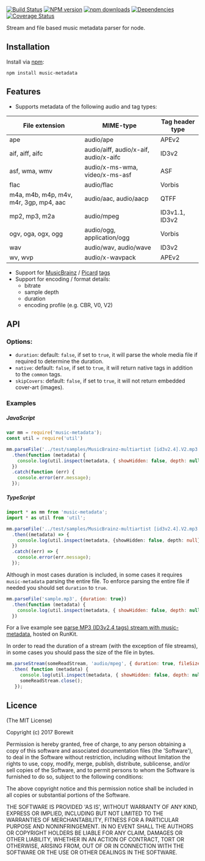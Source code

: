 [![Build Status](https://travis-ci.org/Borewit/music-metadata.svg?branch=master)](https://travis-ci.org/Borewit/music-metadata)
[![NPM version](https://badge.fury.io/js/music-metadata.svg)](https://npmjs.org/package/music-metadata)
[![npm downloads](http://img.shields.io/npm/dm/music-metadata.svg)](https://npmjs.org/package/music-metadata)
[![Dependencies](https://david-dm.org/Borewit/music-metadata.svg)](https://david-dm.org/Borewit/music-metadata)
[![Coverage Status](https://coveralls.io/repos/github/Borewit/music-metadata/badge.svg?branch=master)](https://coveralls.io/github/Borewit/music-metadata?branch=master)

Stream and file based music metadata parser for node.

## Installation
Install via [npm](http://npmjs.org):

```
npm install music-metadata
```

## Features

* Supports metadata of the following audio and tag types:

| File extension                         | MIME-type                             |   Tag header type                  |
| -------------------------------------- | ------------------------------------- | ---------------------------------- |
| ape                                    | audio/ape                             | APEv2                              |
| aif, aiff, aifc                        | audio/aiff, audio/x-aif, audio/x-aifc | ID3v2                              |
| asf, wma, wmv                          | audio/x-ms-wma, video/x-ms-asf        | ASF                                |
| flac                                   | audio/flac                            | Vorbis                             | 
| m4a, m4b, m4p, m4v, m4r, 3gp, mp4, aac | audio/aac, audio/aacp                 | QTFF                               | 
| mp2, mp3, m2a                          | audio/mpeg                            | ID3v1.1, ID3v2                     | 
| ogv, oga, ogx, ogg                     | audio/ogg, application/ogg            | Vorbis                             |
| wav                                    | audio/wav, audio/wave                 | ID3v2                              |
| wv, wvp                                | audio/x-wavpack                       | APEv2                              |


* Support for [MusicBrainz](https://pages.github.com/) / [Picard](https://picard.musicbrainz.org/) [tags](https://picard.musicbrainz.org/docs/tags/)
* Support for encoding / format details:
  * bitrate
  * sample depth
  * duration
  * encoding profile (e.g. CBR, V0, V2)
  

## API

### Options:
  * `duration`: default: `false`, if set to `true`, it will parse the whole media file if required to determine the duration.
  * `native`: default: `false`, if set to `true`, it will return native tags in addition to the `common` tags.
  * `skipCovers`: default: `false`, if set to `true`, it will not return embedded cover-art (images).
    

### Examples

##### JavaScript
```javascript
var mm = require('music-metadata');
const util = require('util')

mm.parseFile('../test/samples/MusicBrainz-multiartist [id3v2.4].V2.mp3', {native: true})
  .then(function (metadata) {
    console.log(util.inspect(metadata, { showHidden: false, depth: null }));
  })
  .catch(function (err) {
    console.error(err.message);
  });
```

##### TypeScript
```TypeScript
import * as mm from 'music-metadata';
import * as util from 'util';

mm.parseFile('../test/samples/MusicBrainz-multiartist [id3v2.4].V2.mp3')
  .then((metadata) => {
    console.log(util.inspect(metadata, {showHidden: false, depth: null}));
  })
  .catch((err) => {
    console.error(err.message);
  });
```

Although in most cases duration is included, in some cases it requires `music-metadata` parsing the entire file.
To enforce parsing the entire file if needed you should set `duration` to `true`.
```javascript
mm.parseFile('sample.mp3', {duration: true})
  .then(function (metadata) {
    console.log(util.inspect(metadata, { showHidden: false, depth: null }));
  })
```
For a live example see [parse MP3 (ID3v2.4 tags) stream with music-metadata](https://runkit.com/borewit/parse-mp3-id3v2-4-tags-stream-with-music-metadata), hosted on RunKit.

In order to read the duration of a stream (with the exception of file streams), in some cases you should pass the size of the file in bytes.
```javascript
mm.parseStream(someReadStream, 'audio/mpeg', { duration: true, fileSize: 26838 })
  .then( function (metadata) {
     console.log(util.inspect(metadata, { showHidden: false, depth: null }));
     someReadStream.close();
   });
```

Licence
-----------------
(The MIT License)

Copyright (c) 2017 Borewit

Permission is hereby granted, free of charge, to any person obtaining a copy of this software and associated documentation files (the 'Software'), to deal in the Software without restriction, including without limitation the rights to use, copy, modify, merge, publish, distribute, sublicense, and/or sell copies of the Software, and to permit persons to whom the Software is furnished to do so, subject to the following conditions:

The above copyright notice and this permission notice shall be included in all copies or substantial portions of the Software.

THE SOFTWARE IS PROVIDED 'AS IS', WITHOUT WARRANTY OF ANY KIND, EXPRESS OR IMPLIED, INCLUDING BUT NOT LIMITED TO THE WARRANTIES OF MERCHANTABILITY, FITNESS FOR A PARTICULAR PURPOSE AND NONINFRINGEMENT. IN NO EVENT SHALL THE AUTHORS OR COPYRIGHT HOLDERS BE LIABLE FOR ANY CLAIM, DAMAGES OR OTHER LIABILITY, WHETHER IN AN ACTION OF CONTRACT, TORT OR OTHERWISE, ARISING FROM, OUT OF OR IN CONNECTION WITH THE SOFTWARE OR THE USE OR OTHER DEALINGS IN THE SOFTWARE.


